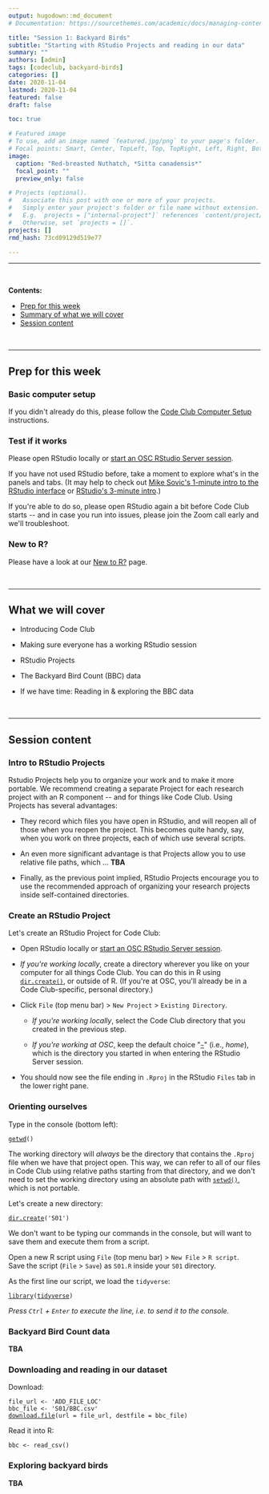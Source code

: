 ```yaml
---
output: hugodown::md_document
# Documentation: https://sourcethemes.com/academic/docs/managing-content/

title: "Session 1: Backyard Birds"
subtitle: "Starting with RStudio Projects and reading in our data"
summary: ""
authors: [admin]
tags: [codeclub, backyard-birds]
categories: []
date: 2020-11-04
lastmod: 2020-11-04
featured: false
draft: false

toc: true

# Featured image
# To use, add an image named `featured.jpg/png` to your page's folder.
# Focal points: Smart, Center, TopLeft, Top, TopRight, Left, Right, BottomLeft, Bottom, BottomRight.
image:
  caption: "Red-breasted Nuthatch, *Sitta canadensis*"
  focal_point: ""
  preview_only: false

# Projects (optional).
#   Associate this post with one or more of your projects.
#   Simply enter your project's folder or file name without extension.
#   E.g. `projects = ["internal-project"]` references `content/project/deep-learning/index.md`.
#   Otherwise, set `projects = []`.
projects: []
rmd_hash: 73cd09129d519e77

---
```


------------------------------------------------------------------------

<br>

**Contents:**

-   [Prep for this week](/post/01_backyard-birds/#prep-for-this-week)
-   [Summary of what we will cover](01_backyard-birds/#what-we-will-cover)
-   [Session content](/post/01_backyard-birds/#session-content)

<br>

------------------------------------------------------------------------

Prep for this week
------------------

### Basic computer setup

If you didn't already do this, please follow the [Code Club Computer Setup](/codeclub-setup/) instructions.

### Test if it works

Please open RStudio locally or [start an OSC RStudio Server session](codeclub-setup/#osc-run-rstudio).

If you have not used RStudio before, take a moment to explore what's in the panels and tabs. (It may help to check out [Mike Sovic's 1-minute intro to the RStudio interface](https://www.youtube.com/watch?v=ByxF3xjN2JQ&list=PLxhIMi78eQegFm3XqsylVa-Lm7nfiUshe&t=2m15s) or [RStudio's 3-minute intro](https://fast.wistia.net/embed/iframe/520zbd3tij?videoFoam=true).)

If you're able to do so, please open RStudio again a bit before Code Club starts -- and in case you run into issues, please join the Zoom call early and we'll troubleshoot.

### New to R?

Please have a look at our [New to R?](/codeclub-novice/) page.

<br>

------------------------------------------------------------------------

What we will cover
------------------

-   Introducing Code Club

-   Making sure everyone has a working RStudio session

-   RStudio Projects

-   The Backyard Bird Count (BBC) data

-   If we have time: Reading in & exploring the BBC data

<br>

------------------------------------------------------------------------

Session content
---------------

### Intro to RStudio Projects

Rstudio Projects help you to organize your work and to make it more portable. We recommend creating a separate Project for each research project with an R component -- and for things like Code Club. Using Projects has several advantages:

-   They record which files you have open in RStudio, and will reopen all of those when you reopen the project. This becomes quite handy, say, when you work on three projects, each of which use several scripts.

-   An even more significant advantage is that Projects allow you to use relative file paths, which ... **TBA**

-   Finally, as the previous point implied, RStudio Projects encourage you to use the recommended approach of organizing your research projects inside self-contained directories.

### Create an RStudio Project

Let's create an RStudio Project for Code Club:

-   Open RStudio locally or [start an OSC RStudio Server session](codeclub-setup/#osc-run-rstudio).

-   *If you're working locally*, create a directory wherever you like on your computer for all things Code Club. You can do this in R using [`dir.create()`](https://rdrr.io/r/base/files2.html), or outside of R. (If you're at OSC, you'll already be in a Code Club-specific, personal directory.)

-   Click `File` (top menu bar) \> `New Project` \> `Existing Directory`.

    -   *If you're working locally*, select the Code Club directory that you created in the previous step.

    -   *If you're working at OSC*, keep the default choice "[`~`](https://rdrr.io/r/base/tilde.html)" (i.e., *home*), which is the directory you started in when entering the RStudio Server session.

-   You should now see the file ending in `.Rproj` in the RStudio `Files` tab in the lower right pane.

### Orienting ourselves

Type in the console (bottom left):

<div class="highlight">

<pre class='chroma'><code class='language-r' data-lang='r'><span class='nf'><a href='https://rdrr.io/r/base/getwd.html'>getwd</a></span><span class='o'>(</span><span class='o'>)</span>
</code></pre>

</div>

The working directory will *always* be the directory that contains the `.Rproj` file when we have that project open. This way, we can refer to all of our files in Code Club using relative paths starting from that directory, and we don't need to set the working directory using an absolute path with [`setwd()`](https://rdrr.io/r/base/getwd.html), which is not portable.

Let's create a new directory:

<div class="highlight">

<pre class='chroma'><code class='language-r' data-lang='r'><span class='nf'><a href='https://rdrr.io/r/base/files2.html'>dir.create</a></span><span class='o'>(</span><span class='s'>'S01'</span><span class='o'>)</span>
</code></pre>

</div>

We don't want to be typing our commands in the console, but will want to save them and execute them from a script.

Open a new R script using `File` (top menu bar) \> `New File` \> `R script`.  
Save the script (`File` \> `Save`) as `S01.R` inside your `S01` directory.

As the first line our script, we load the `tidyverse`:

<div class="highlight">

<pre class='chroma'><code class='language-r' data-lang='r'><span class='kr'><a href='https://rdrr.io/r/base/library.html'>library</a></span><span class='o'>(</span><span class='nv'><a href='http://tidyverse.tidyverse.org'>tidyverse</a></span><span class='o'>)</span>
</code></pre>

</div>

*Press `Ctrl` + `Enter` to execute the line, i.e. to send it to the console.*

### Backyard Bird Count data

**TBA**

### Downloading and reading in our dataset

Download:

<div class="highlight">

<pre class='chroma'><code class='language-r' data-lang='r'><span class='nv'>file_url</span> <span class='o'>&lt;-</span> <span class='s'>'ADD_FILE_LOC'</span>
<span class='nv'>bbc_file</span> <span class='o'>&lt;-</span> <span class='s'>'S01/BBC.csv'</span>
<span class='nf'><a href='https://rdrr.io/r/utils/download.file.html'>download.file</a></span><span class='o'>(</span>url <span class='o'>=</span> <span class='nv'>file_url</span>, destfile <span class='o'>=</span> <span class='nv'>bbc_file</span><span class='o'>)</span>
</code></pre>

</div>

Read it into R:

<div class="highlight">

<pre class='chroma'><code class='language-r' data-lang='r'><span class='nv'>bbc</span> <span class='o'>&lt;-</span> <span class='nf'>read_csv</span><span class='o'>(</span><span class='o'>)</span>
</code></pre>

</div>

### Exploring backyard birds

**TBA**

<br> <br> <br>

